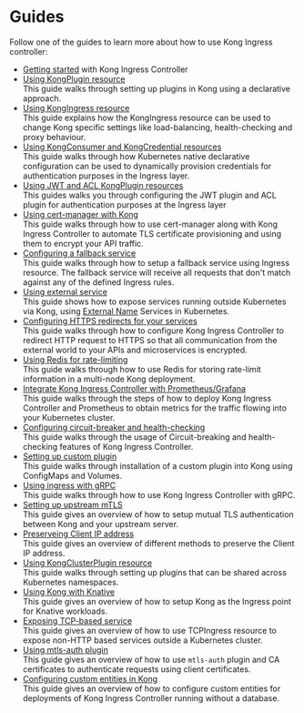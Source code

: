 # Guides

Follow one of the guides to learn more about how to use
Kong Ingress controller:

- [Getting started](getting-started.md) with Kong Ingress Controller
- [Using KongPlugin resource](using-kongplugin-resource.md)  
  This guide walks through setting up plugins in Kong using a declarative
  approach.
- [Using KongIngress resource](using-kongingress-resource.md)  
  This guide explains how the KongIngress resource can be used to change Kong
  specific settings like load-balancing, health-checking and proxy behaviour.
- [Using KongConsumer and KongCredential resources](using-consumer-credential-resource.md)  
  This guide walks through how Kubernetes native declarative configuration
  can be used to dynamically provision credentials for authentication purposes
  in the Ingress layer.
- [Using JWT and ACL KongPlugin resources](configure-acl-plugin.md)  
  This guides walks you through configuring the JWT plugin and ACL plugin for
  authentication purposes at the Ingress layer
- [Using cert-manager with Kong](cert-manager.md)  
  This guide walks through how to use cert-manager along with Kong Ingress
  Controller to automate TLS certificate provisioning and using them
  to encrypt your API traffic.
- [Configuring a fallback service](configuring-fallback-service.md)  
  This guide walks through how to setup a fallback service using Ingress
  resource. The fallback service will receive all requests that don't
  match against any of the defined Ingress rules.
- [Using external service](using-external-service.md)  
  This guide shows how to expose services running outside Kubernetes via Kong,
  using [External Name](https://kubernetes.io/docs/concepts/services-networking/service/#externalname)
  Services in Kubernetes.
- [Configuring HTTPS redirects for your services](configuring-https-redirect.md)  
  This guide walks through how to configure Kong Ingress Controller to
  redirect HTTP request to HTTPS so that all communication
  from the external world to your APIs and microservices is encrypted.
- [Using Redis for rate-limiting](redis-rate-limiting.md)  
  This guide walks through how to use Redis for storing rate-limit information
  in a multi-node Kong deployment.
- [Integrate Kong Ingress Controller with Prometheus/Grafana](prometheus-grafana.md)  
  This guide walks through the steps of how to deploy Kong Ingress Controller
  and Prometheus to obtain metrics for the traffic flowing into your
  Kubernetes cluster.
- [Configuring circuit-breaker and health-checking](configuring-health-checks.md)  
  This guide walks through the usage of Circuit-breaking and health-checking
  features of Kong Ingress Controller.
- [Setting up custom plugin](setting-up-custom-plugins.md)  
  This guide walks through
  installation of a custom plugin into Kong using
  ConfigMaps and Volumes.
- [Using ingress with gRPC](using-ingress-with-grpc.md)  
  This guide walks through how to use Kong Ingress Controller with gRPC.
- [Setting up upstream mTLS](upstream-mtls.md)  
  This guide gives an overview of how to setup mutual TLS authentication
  between Kong and your upstream server.
- [Preserveing Client IP address](preserve-client-ip.md)  
  This guide gives an overview of different methods to preserve the Client
  IP address.
- [Using KongClusterPlugin resource](using-kongclusterplugin-resource.md)  
  This guide walks through setting up plugins that can be shared across
  Kubernetes namespaces.
- [Using Kong with Knative](using-kong-with-knative.md)  
  This guide gives an overview of how to setup Kong as the Ingress point
  for Knative workloads.
- [Exposing TCP-based service](using-tcpingress.md)  
  This guide gives an overview of how to use TCPIngress resource to expose
  non-HTTP based services outside a Kubernetes cluster.
- [Using mtls-auth plugin](using-mtls-auth-plugin.md)  
  This guide gives an overview of how to use `mtls-auth` plugin and CA
  certificates to authenticate requests using client certificates.
- [Configuring custom entities in Kong](configuring-custom-entities.md)  
  This guide gives an overview of how to configure custom entities for
  deployments of Kong Ingress Controller running without a database.

